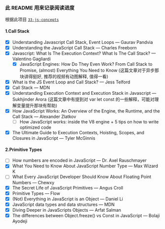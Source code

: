 ### 此 README 用来记录阅读进度

根据此项目 [`33-js-concepts`](https://github.com/leonardomso/33-js-concepts)

#### 1.Call Stack

- [x] Understanding Javascript Call Stack, Event Loops — Gaurav Pandvia
- [x] Understanding the JavaScript Call Stack — Charles Freeborn
- [x] Javascript: What Is The Execution Context? What Is The Call Stack? — Valentino Gagliardi
  - [x] JavaScript Engines: How Do They Even Work? From Call Stack to Promise, (almost) Everything You Need to Know (这篇文章对于异步那块讲得挺好, 推荐的视频有动图解释, 值得一看)
- [x] What is the JS Event Loop and Call Stack? — Jess Telford
- [x] Call Stack — MDN
- [x] Understanding Execution Context and Execution Stack in Javascript — Sukhjinder Arora (这篇文章中有提到对 var let const 的一些解释，可能对理解变量提升那块有帮助)
- [x] How JavaScript Works: An Overview of the Engine, the Runtime, and the Call Stack — Alexander Zlatkov
  - [ ] How JavaScript works: inside the V8 engine + 5 tips on how to write optimized code
- [x] The Ultimate Guide to Execution Contexts, Hoisting, Scopes, and Closures in JavaScript — Tyler McGinnis

#### 2.Primitive Types

- [ ] How numbers are encoded in JavaScript — Dr. Axel Rauschmayer
- [x] What You Need to Know About JavaScript Number Type — Max Wizard K
- [ ] What Every JavaScript Developer Should Know About Floating Point Numbers — Chewxy
- [x] The Secret Life of JavaScript Primitives — Angus Croll
- [x] Primitive Types — Flow
- [x] (Not) Everything in JavaScript is an Object — Daniel Li
- [x] JavaScript data types and data structures — MDN
- [x] Diving Deeper in JavaScripts Objects — Arfat Salman
- [x] The differences between Object.freeze() vs Const in JavaScript — Bolaji Ayodeji
